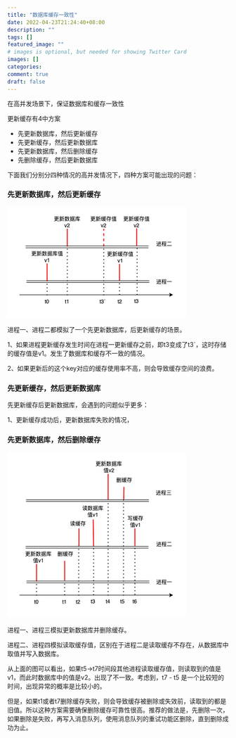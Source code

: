 ```yaml
---
title: "数据库缓存一致性"
date: 2022-04-23T21:24:40+08:00
description: ""
tags: []
featured_image: ""
# images is optional, but needed for showing Twitter Card
images: []
categories:
comment: true
draft: false
---
```


在高并发场景下，保证数据库和缓存一致性

更新缓存有4中方案

- 先更新数据库，然后更新缓存
- 先更新缓存，然后更新数据库
- 先更新数据库，然后删除缓存
- 先删除缓存，然后更新数据库

下面我们分别分四种情况的高并发情况下，四种方案可能出现的问题：

### 先更新数据库，然后更新缓存

![](/images/先更新数据库后更新缓存.drawio.png)

进程一、进程二都模拟了一个先更新数据库，后更新缓存的场景。

1、如果进程更新缓存发生时间在进程一更新缓存之前，即t3变成了t3`，这时存储的缓存值是v1。发生了数据库和缓存不一致的情况。

2、如果更新后的这个key对应的缓存使用率不高，则会导致缓存空间的浪费。

### 先更新缓存，然后更新数据库

先更新缓存后更新数据库，会遇到的问题似乎更多：

1、更新缓存成功后，更新数据库失败的情况，





### 先更新数据库，然后删除缓存

![](/images/先更新数据库后删除缓存.drawio.png)

进程一、进程三模拟更新数据库并删除缓存。

进程二、进程四模拟读取缓存值，区别在于进程二是读取缓存不存在，从数据库中取值并写入数据库。

从上面的图可以看出，如果t5->t7时间段其他进程读取缓存值，则读取到的值是v1，而此时数据库中的值是v2。出现了不一致。考虑到，t7 - t5 是一个比较短的时间，出现异常的概率是比较小的。

但是，如果t1或者t7删除缓存失败，则会导致缓存被删除或失效前，读取到的都是旧值。所以这种方案需要确保删除缓存可靠性很高。推荐的做法是，先删除一次，如果删除是失败，再写入消息队列，使用消息队列的重试功能区删除，直到删除成功为止。







